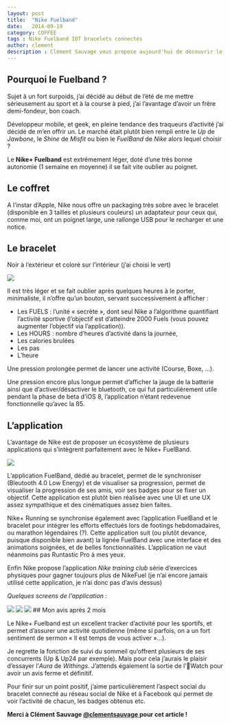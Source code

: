 ```yaml
---
layout: post
title:  "Nike Fuelband"
date:   2014-09-19
category: COFFEE
tags : Nike Fuelband IOT bracelets connectés
author: clement
description : Clément Sauvage vous propose aujourd'hui de découvrir le Nike Fuelband, le tracker d'activités très populaires de Nike.
---
```


## Pourquoi le Fuelband ?

Sujet à un fort surpoids, j’ai décidé au début de l’été de me mettre sérieusement au sport et à la course à pied, j’ai l’avantage d’avoir un frère demi-fondeur, bon coach.

Développeur mobile, et geek, en pleine tendance des traqueurs d’activité j’ai décidé de m’en offrir un. Le marché était plutôt bien rempli entre le *Up* de *Jawbone*, le *Shine* de *Misfit* ou bien le *FuelBand* de *Nike* alors lequel choisir ?

Le **Nike+ Fuelband** est extrêmement léger, doté d’une très bonne autonomie (1 semaine en moyenne) il se fait vite oublier au poignet.

## Le coffret

A l’instar d’Apple, Nike nous offre un packaging très sobre avec  le bracelet (disponible en 3 tailles et plusieurs couleurs) un adaptateur pour ceux qui, comme moi, ont un poignet large, une rallonge USB pour le recharger et une notice.

## Le bracelet

Noir à l’extérieur et coloré sur l’intérieur (j’ai choisi le vert)

<img src="/src/articles/nikeFuelband/NikeFuelBandVert.jpg">

Il est très léger et se fait oublier après quelques heures à le porter, minimaliste, il n’offre qu’un bouton, servant successivement à afficher :

- Les FUELS : l’unité « secrète », dont seul Nike a l’algorithme quantifiant l’activité sportive (l’objectif est d’atteindre 2000 Fuels (vous pouvez augmenter l’objectif via l’application)).
- Les HOURS : nombre d’heures d’activité dans la journée,
- Les calories brulées
- Les pas
- L’heure

Une pression prolongée permet de lancer une activité (Course, Boxe, …).

Une pression encore plus longue permet d’afficher la jauge de la batterie ainsi que d’activer/désactiver le bluetooth, ce qui fut particulièrement utile pendant la phase de beta d’iOS 8, l’application n’étant redevenue fonctionnelle qu’avec la ß5.


## L’application

  L’avantage de Nike est de proposer un écosystème de plusieurs applications qui s’intègrent parfaitement avec le Nike+ FuelBand.

<img src="/src/articles/nikeFuelband/applicationsNike.jpg"/>

  L’application FuelBand, dédié au bracelet, permet de le synchroniser (Bleutooth 4.0 Low Energy) et de visualiser sa progression, permet de visualiser la progression de ses amis, voir ses badges pour se fixer un objectif. Cette application est plutôt bien réalisée avec une UI et une UX assez sympathique et des cinématiques assez bien faites.

Nike+ Running se synchronise également avec l’application FuelBand et le bracelet pour intégrer les efforts effectués lors de footings hebdomadaires, ou marathon légendaires (?). Cette application suit (ou plutôt devance, puisque disponible bien avant) la lignée FuelBand avec une interface et des animations soignées, et de belles fonctionnalités. L’application ne vaut néanmoins pas Runtastic Pro à mes yeux.

Enfin Nike propose l’application *Nike training club* série d’exercices physiques pour gagner toujours plus de NikeFuel (je n’ai encore jamais utilisé cette application, je n’ai donc pas d’avis dessus)

*Quelques screens de l'application :*

<img src="/src/articles/nikeFuelband/IMG_0127.jpg"/>
<img src="/src/articles/nikeFuelband/IMG_0128.jpg"/>
<img src="/src/articles/nikeFuelband/IMG_0130.jpg"/>
## Mon avis après 2 mois

  Le Nike+ Fuelband est un excellent tracker d’activité pour les sportifs, et permet d’assurer une activité quotidienne (même si parfois, on a un fort sentiment de sermon « Il est temps de vous activer »…).

  Je regrette la fonction de suivi du sommeil qu’offrent plusieurs de ses concurrents (Up & Up24 par exemple). Mais pour cela j’aurais le plaisir d’essayer l’*Aura* de *Withings*. J’attends également la sortie de l’Watch pour avoir un avis ferme et définitif.

  Pour finir sur un point positif, j’aime particulièrement l’aspect social du bracelet connecté au réseau social de Nike et à Facebook qui permet de voir l’activité de chacun, les badges obtenus etc.


**Merci à Clément Sauvage <a href="https://twitter.com/clementsauvage"> @clementsauvage </a> pour cet article !**
